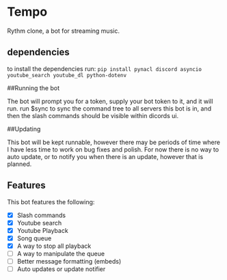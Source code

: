 # Tempo
 Rythm clone, a bot for streaming music.

## dependencies
to install the dependencies run:
`pip install pynacl discord asyncio youtube_search youtube_dl python-dotenv`

##Running the bot

The bot will prompt you for a token, supply your bot token to it, and it will run. run $sync to sync the command tree to all servers this bot is in, and then the slash commands should be visible within dicords ui.

##Updating

This bot will be kept runnable, however there may be periods of time where I have less time to work on bug fixes and polish. For now there is no way to auto update, or to notify you when there is an update, however that is planned.

## Features

This bot features the following:

- [X] Slash commands
- [X] Youtube search
- [X] Youtube Playback
- [X] Song queue 
- [X] A way to stop all playback
- [ ] A way to manipulate the queue
- [ ] Better message formatting (embeds)
- [ ] Auto updates or update notifier
